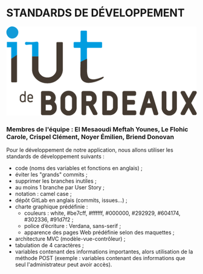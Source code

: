 # STANDARDS DE DÉVELOPPEMENT

![Logo IUT Bordeaux](image/logo_iut.png)

### Membres de l'équipe : El Mesaoudi Meftah Younes, Le Flohic Carole, Crispel Clément, Noyer Émilien, Briend Donovan

Pour le développement de notre application, nous allons utiliser les
standards de développement suivants :
- code (noms des variables et fonctions en anglais) ;
- éviter les "grands" commits ;
- supprimer les branches inutiles ;
- au moins 1 branche par User Story ;
- notation : camel case ;
- dépôt GitLab en anglais (commits, issues…) ;
- charte graphique prédéfinie :
  - couleurs : white, #be7cff, #ffffff, #000000, #292929, #604174, #302336, #91d7f2 ;
  - police d’écriture : Verdana, sans-serif ;
  - apparence des pages Web prédéfinie selon des maquettes ;
- architecture MVC (modèle-vue-contrôleur) ;
- tabulation de 4 caractères ;
- variables contenant des informations importantes, alors utilisation de la méthode
POST (exemple : variables contenant des informations que seul
l'administrateur peut avoir accès).